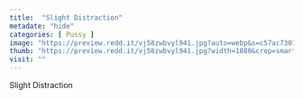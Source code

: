```yaml
---
title:  "Slight Distraction"
metadate: "hide"
categories: [ Pussy ]
image: "https://preview.redd.it/vj58zwbvyl941.jpg?auto=webp&s=c57ac7307bcaccc844e7163f4e8405e769746587"
thumb: "https://preview.redd.it/vj58zwbvyl941.jpg?width=1080&crop=smart&auto=webp&s=06a0a26d6181957a8a9c255396cf500cd0d09421"
visit: ""
---
```

Slight Distraction
